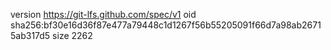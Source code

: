 version https://git-lfs.github.com/spec/v1
oid sha256:bf30e16d36f87e477a79448c1d1267f56b55205091f66d7a98ab26715ab317d5
size 2262
